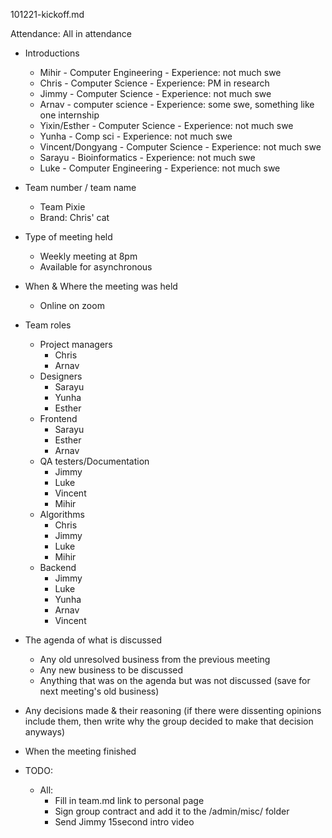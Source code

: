 101221-kickoff.md

Attendance: All in attendance

- Introductions
	- Mihir - Computer Engineering - Experience: not much swe
	- Chris - Computer Science - Experience: PM in research
	- Jimmy - Computer Science - Experience: not much swe
	- Arnav - computer science - Experience: some swe, something like one internship
	- Yixin/Esther - Computer Science - Experience: not much swe
	- Yunha - Comp sci - Experience: not much swe
	- Vincent/Dongyang - Computer Science - Experience: not much swe
	- Sarayu - Bioinformatics - Experience: not much swe
	- Luke - Computer Engineering - Experience: not much swe

- Team number / team name
	- Team Pixie
	- Brand: Chris' cat
- Type of meeting held
	- Weekly meeting at 8pm
	- Available for asynchronous
- When & Where the meeting was held
	- Online on zoom
- Team roles
	- Project managers
		- Chris
		- Arnav
	- Designers
		- Sarayu
		- Yunha
		- Esther
	- Frontend
		- Sarayu
		- Esther
		- Arnav
	- QA testers/Documentation
		- Jimmy
		- Luke
		- Vincent
		- Mihir
	- Algorithms
		- Chris
		- Jimmy
		- Luke
		- Mihir
	- Backend
		- Jimmy
		- Luke
		- Yunha
		- Arnav
		- Vincent
	
	
- The agenda of what is discussed
	- Any old unresolved business from the previous meeting
	- Any new business to be discussed
	- Anything that was on the agenda but was not discussed (save for next meeting's old business)
- Any decisions made & their reasoning (if there were dissenting opinions include them, then write why the group decided to make that decision anyways)
- When the meeting finished

- TODO:
	- All: 
		- Fill in team.md link to personal page
		- Sign group contract and add it to the /admin/misc/ folder
		- Send Jimmy 15second intro video
